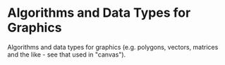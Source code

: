 # Algorithms and Data Types for Graphics

Algorithms and data types for graphics (e.g. polygons, vectors, matrices and the like - see that used in "canvas").
